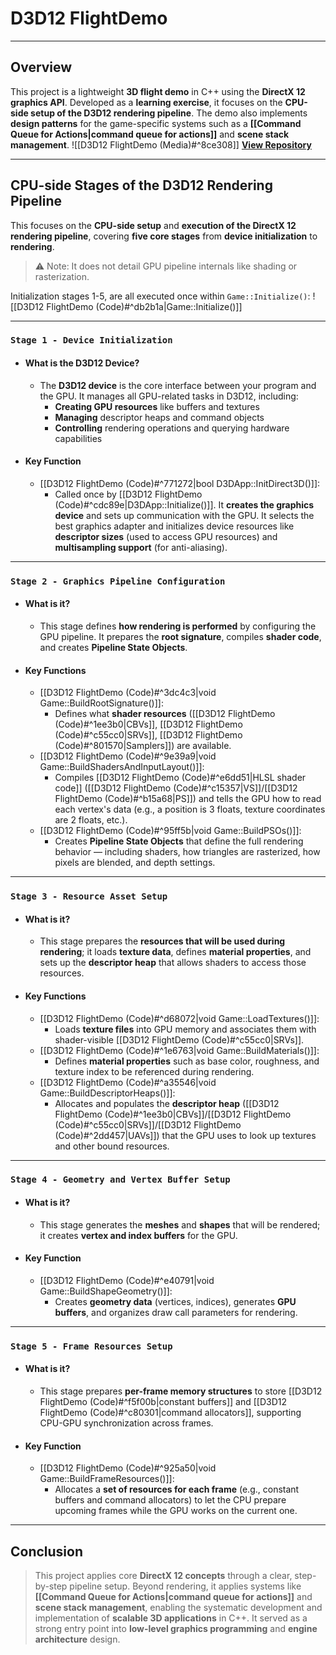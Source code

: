 # **D3D12 FlightDemo**
---
## **Overview**
This project is a lightweight **3D flight demo** in C++ using the **DirectX 12 graphics API**. Developed as a **learning exercise**, it focuses on the **CPU-side setup of the D3D12 rendering pipeline**. The demo also implements **design patterns** for the game-specific systems such as a **[[Command Queue for Actions|command queue for actions]]** and **scene stack management**.
![[D3D12 FlightDemo (Media)#^8ce308]]
[**View Repository**](https://github.com/Woo95/DirectX12_FlightDemo)

---
## **CPU-side Stages of the D3D12 Rendering Pipeline**
This focuses on the **CPU-side setup** and **execution of the DirectX 12 rendering pipeline**, covering **five core stages** from **device initialization** to **rendering**.
> ⚠️ Note: It does not detail GPU pipeline internals like shading or rasterization.

Initialization stages 1-5, are all executed once within `Game::Initialize()`:
![[D3D12 FlightDemo (Code)#^db2b1a|Game::Initialize()]]

---
### `Stage 1 - Device Initialization`
- #### What is the D3D12 Device?
	- The **D3D12 device** is the core interface between your program and the GPU. It manages all GPU-related tasks in D3D12, including:
		- **Creating GPU resources** like buffers and textures
		- **Managing** descriptor heaps and command objects
		- **Controlling** rendering operations and querying hardware capabilities
- #### Key Function
	- [[D3D12 FlightDemo (Code)#^771272|bool D3DApp::InitDirect3D()]]:
		- Called once by [[D3D12 FlightDemo (Code)#^cdc89e|D3DApp::Initialize()]]. It **creates the graphics device** and sets up communication with the GPU. It selects the best graphics adapter and initializes device resources like **descriptor sizes** (used to access GPU resources) and **multisampling support** (for anti-aliasing).

---
### `Stage 2 - Graphics Pipeline Configuration`
- #### What is it?
	- This stage defines **how rendering is performed** by configuring the GPU pipeline. It prepares the **root signature**, compiles **shader code**, and creates **Pipeline State Objects**.
- #### Key Functions
	- [[D3D12 FlightDemo (Code)#^3dc4c3|void Game::BuildRootSignature()]]:
		- Defines what **shader resources** ([[D3D12 FlightDemo (Code)#^1ee3b0|CBVs]], [[D3D12 FlightDemo (Code)#^c55cc0|SRVs]], [[D3D12 FlightDemo (Code)#^801570|Samplers]]) are available.
	- [[D3D12 FlightDemo (Code)#^9e39a9|void Game::BuildShadersAndInputLayout()]]:
	    - Compiles [[D3D12 FlightDemo (Code)#^e6dd51|HLSL shader code]] ([[D3D12 FlightDemo (Code)#^c15357|VS]]/[[D3D12 FlightDemo (Code)#^b15a68|PS]]) and tells the GPU how to read each vertex's data (e.g., a position is 3 floats, texture coordinates are 2 floats, etc.).
	- [[D3D12 FlightDemo (Code)#^95ff5b|void Game::BuildPSOs()]]:
		- Creates **Pipeline State Objects** that define the full rendering behavior — including shaders, how triangles are rasterized, how pixels are blended, and depth settings.

---
### `Stage 3 - Resource Asset Setup`
- #### What is it?
    - This stage prepares the **resources that will be used during rendering**; it loads **texture data**, defines **material properties**, and sets up the **descriptor heap** that allows shaders to access those resources.
- #### Key Functions
    - [[D3D12 FlightDemo (Code)#^d68072|void Game::LoadTextures()]]:
        - Loads **texture files** into GPU memory and associates them with shader-visible [[D3D12 FlightDemo (Code)#^c55cc0|SRVs]].
    - [[D3D12 FlightDemo (Code)#^1e6763|void Game::BuildMaterials()]]:
        - Defines **material properties** such as base color, roughness, and texture index to be referenced during rendering.
    - [[D3D12 FlightDemo (Code)#^a35546|void Game::BuildDescriptorHeaps()]]:
        - Allocates and populates the **descriptor heap** ([[D3D12 FlightDemo (Code)#^1ee3b0|CBVs]]/[[D3D12 FlightDemo (Code)#^c55cc0|SRVs]]/[[D3D12 FlightDemo (Code)#^2dd457|UAVs]]) that the GPU uses to look up textures and other bound resources.

---
### `Stage 4 - Geometry and Vertex Buffer Setup`
- #### What is it?
	- This stage generates the **meshes** and **shapes** that will be rendered; it creates **vertex and index buffers** for the GPU.
- #### Key Function
	- [[D3D12 FlightDemo (Code)#^e40791|void Game::BuildShapeGeometry()]]:
		- Creates **geometry data** (vertices, indices), generates **GPU buffers**, and organizes draw call parameters for rendering.
    

---
### `Stage 5 - Frame Resources Setup`
- #### What is it?
	- This stage prepares **per-frame memory structures** to store [[D3D12 FlightDemo (Code)#^f5f00b|constant buffers]] and [[D3D12 FlightDemo (Code)#^c80301|command allocators]], supporting CPU-GPU synchronization across frames.
- #### Key Function
	- [[D3D12 FlightDemo (Code)#^925a50|void Game::BuildFrameResources()]]: 
		- Allocates a **set of resources for each frame** (e.g., constant buffers and command allocators) to let the CPU prepare upcoming frames while the GPU works on the current one.

---
## **Conclusion**
> This project applies core **DirectX 12 concepts** through a clear, step-by-step pipeline setup. Beyond rendering, it applies systems like **[[Command Queue for Actions|command queue for actions]]** and **scene stack management**, enabling the systematic development and implementation of **scalable 3D applications** in C++. It served as a strong entry point into **low-level graphics programming** and **engine architecture** design.